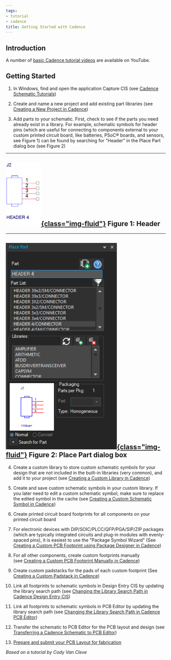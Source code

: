```yaml
---
tags:
- tutorial
- cadence
title: Getting Started with Cadence
---
```


## Introduction

A number of [basic Cadence tutorial videos](https://www.youtube.com/watch?v=QyfyskwCqGA&list=PLL5qFpazhNPkiMll-tzyYYOK3y9xvoLk6) are available on YouTube.

## Getting Started

1.  In Windows, find and open the application Capture CIS (see [Cadence Schematic Tutorials](cadence-schematic-tutorials.html))

2.  Create and name a new project and add existing part libraries (see [Creating a New Project in Cadence](creating-a-new-project-in-cadence.html))

3.  Add parts to your schematic. First, check to see if the parts you need already exist in a library. For example, schematic symbols for header pins (which are useful for connecting to components external to your custom printed circuit board, like batteries, PSoC® boards, and sensors, see Figure 1) can be found by searching for "Header" in the Place Part dialog box (see Figure 2)

  ----------------------------------------------------
   [![](figures/figure_229.png){class="img-fluid"}](larger/image0165.png)
                    Figure 1: Header
  ----------------------------------------------------

  -------------------------------------------------------
   [![](figures/Place_Part.png){class="img-fluid"}](figures/Place_Part.png)
              Figure 2: Place Part dialog box
  -------------------------------------------------------

4.  Create a custom library to store custom schematic symbols for your design that are not included in the built-in libraries (very common), and add it to your project (see [Creating a Custom Library in Cadence](creating-a-custom-library-in-cadence.html))

5.  Create and save custom schematic symbols in your custom library. If you later need to edit a custom schematic symbol, make sure to replace the edited symbol in the cache (see [Creating a Custom Schematic Symbol in Cadence](creating-a-custom-schematic-symbol-in-cadence.html))

6.  Create printed circuit board footprints for all components on your printed circuit board

7.  For electronic devices with DIP/SOIC/PLCC/QFP/PGA/SIP/ZIP packages (which are typically integrated circuits and plug-in modules with evenly-spaced pins), it is easiest to use the "Package Symbol Wizard" (See [Creating a Custom PCB Footprint using Package Designer in Cadence](creating-a-custom-pcb-footprint-using-package-designer-in-cadence.html))

8.  For all other components, create custom footprints manually (see [Creating a Custom PCB Footprint Manually in Cadence](creating-a-custom-pcb-footprint-manually-in-cadence.html))

9.  Create custom padstacks for the pads of each custom footprint (See [Creating a Custom Padstack in Cadence](creating-a-custom-padstack-in-cadence.html))

10. Link all footprints to schematic symbols in Design Entry CIS by updating the library search path (see [Changing the Library Search Path in Cadence Design Entry CIS](changing-the-default-via-padstack-in-cadence-pcb-editor_4.html))

11. Link all footprints to schematic symbols in PCB Editor by updating the library search path (see [Changing the Library Search Path in Cadence PCB Editor](changing-the-default-via-padstack-in-cadence-pcb-editor.html))

12. Transfer the schematic to PCB Editor for the PCB layout and design (see [Transferring a Cadence Schematic to PCB Editor](transferring-a-cadence-schematic-to-pcb-editor.html))

13. [Prepare and submit your PCB Layout for fabrication](asu-pcb-fabrication-process.html)

*Based on a tutorial by Cody Van Cleve*
